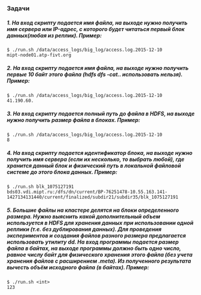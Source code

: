 ### Задачи

##### 1. На вход скрипту подается имя файла, на выходе нужно получить имя сервера или IP-адрес, с которого будет читаться первый блок данных(любая из реплик). Пример:

	$ ./run.sh /data/access_logs/big_log/access.log.2015-12-10
	mipt-node01.atp-fivt.org

##### 2. На вход скрипту подается имя файла, на выходе нужно получить первые 10 байт этого файла (hdfs dfs -cat.. использовать нельзя). Пример:

	$ ./run.sh /data/access_logs/big_log/access.log.2015-12-10
	41.190.60.

##### 3. На вход скрипту подается полный путь до файла в HDFS, на выходе нужно получить размер файла в блоках. Пример:

	$ ./run.sh /data/access_logs/big_log/access.log.2015-12-10	
	8

##### 4. На вход скрипту подается идентификатор блока, на выходе нужно получить имя сервера (если их несколько, то выбрать любой), где хранится данный блок и физический путь в локальной файловой системе до этого блока данных. Пример:

	$ ./run.sh blk_1075127191
	bds03.vdi.mipt.ru:/dfs/dn/current/BP-76251478-10.55.163.141-1427134131440/current/finalized/subdir21/subdir35/blk_1075127191

##### 5. Большие файлы на кластере делятся на блоки определенного размера. Нужно выяснить какой дополнительный объем используется в HDFS для хранения данных при использовании одной реплики (т.е. без дублирования данных). Для проведения экспериментов и создания файлов разного размера предлагается использовать утилиту dd. На вход программы подается размер файла в байтах, на выходе программы должно быть одно число, равное числу байт для физического хранения этого файла (без учета хранения файлов с расширением .meta). Из полученного результата вычесть объём исходного файла (в байтах). Пример:

	$ ./run.sh <int>
	123
